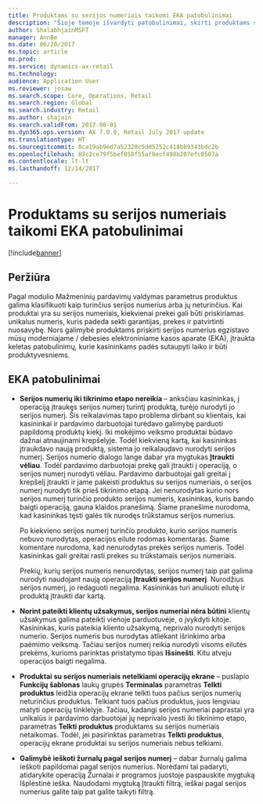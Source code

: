 ```yaml
---
title: Produktams su serijos numeriais taikomi EKA patobulinimai
description: "Šioje temoje išvardyti patobulinimai, skirti produktams su serijos numeriais, kad galėtumėte sutaupyti laiko ir būti produktyvesni."
author: ShalabhjainMSFT
manager: AnnBe
ms.date: 06/20/2017
ms.topic: article
ms.prod: 
ms.service: dynamics-ax-retail
ms.technology: 
audience: Application User
ms.reviewer: josaw
ms.search.scope: Core, Operations, Retail
ms.search.region: Global
ms.search.industry: Retail
ms.author: shajain
ms.search.validFrom: 2017-08-01
ms.dyn365.ops.version: AX 7.0.0, Retail July 2017 update
ms.translationtype: HT
ms.sourcegitcommit: 0ca19ab9ed7a52328c5dd5252c418bb9343bdc2b
ms.openlocfilehash: 83c2ce79f5bef058f55af0ecf498b207efc0507a
ms.contentlocale: lt-lt
ms.lasthandoff: 12/14/2017

---
```


# <a name="pos-improvements-for-serialized-products"></a>Produktams su serijos numeriais taikomi EKA patobulinimai

[!include[banner](includes/banner.md)]

## <a name="overview"></a>Peržiūra 
Pagal modulio Mažmeninių pardavimų valdymas parametrus produktus galima klasifikuoti kaip turinčius serijos numerius arba jų neturinčius. Kai produktai yra su serijos numeriais, kiekvienai prekei gali būti priskiriamas unikalus numeris, kuris padeda sekti garantijas, prekes ir patvirtinti nuosavybę. Nors galimybė produktams priskirti serijos numerius egzistavo mūsų moderniajame / debesies elektroniniame kasos aparate (EKA), įtraukta keletas patobulinimų, kurie kasininkams padės sutaupyti laiko ir būti produktyvesniems.  

## <a name="pos-improvements"></a>EKA patobulinimai

- **Serijos numerių iki tikrinimo etapo nereikia** – anksčiau kasininkas, į operaciją įtraukęs serijos numerį turintį produktą, turėjo nurodyti jo serijos numerį. Šis reikalavimas tapo problema dirbant su klientais, kai kasininkai ir pardavimo darbuotojai turėdavo galimybę parduoti papildomą produktų kiekį. Iki mokėjimo veiksmo produktai būdavo dažnai atnaujinami krepšelyje. Todėl kiekvieną kartą, kai kasininkas įtraukdavo naują produktą, sistema jo reikalaudavo nurodyti serijos numerį. Serijos numerio dialogo lange dabar yra mygtukas **Įtraukti vėliau**. Todėl pardavimo darbuotojai prekę gali įtraukti į operaciją, o serijos numerį nurodyti vėliau. Pardavimo darbuotojai gali greitai į krepšelį įtraukti ir jame pakeisti produktus su serijos numeriais, o serijos numerį nurodyti tik prieš tikrinimo etapą. Jei nenurodytas kurio nors serijos numerį turinčio produkto serijos numeris, kasininkas, kuris bando baigti operaciją, gauna klaidos pranešimą. Šiame pranešime nurodoma, kad kasininkas tęsti galės tik nurodęs trūkstamus serijos numerius.

    Po kiekvieno serijos numerį turinčio produkto, kurio serijos numeris nebuvo nurodytas, operacijos eilute rodomas komentaras. Šiame komentare nurodoma, kad nenurodytas prekės serijos numeris. Todėl kasininkas gali greitai rasti prekes su trūkstamais serijos numeriais.

    Prekių, kurių serijos numeris nenurodytas, serijos numerį taip pat galima nurodyti naudojant naują operaciją **Įtraukti serijos numerį**. Nurodžius serijos numerį, jo redaguoti negalima. Kasininkas turi anuliuoti eilutę ir produktą įtraukti dar kartą. 
    
- **Norint pateikti klientų užsakymus, serijos numeriai nėra būtini** klientų užsakymus galima pateikti vienoje parduotuvėje, o įvykdyti kitoje. Kasininkas, kuris pateikia kliento užsakymą, neprivalo nurodyti serijos numerio. Serijos numeris bus nurodytas atliekant išrinkimo arba paėmimo veiksmą. Tačiau serijos numerį reikia nurodyti visoms eilutės prekėms, kurioms parinktas pristatymo tipas **Išsinešti**. Kitu atveju operacijos baigti negalima.    
- **Produktai su serijos numeriais netelkiami operacijų ekrane** – puslapio **Funkcijų šablonas** laukų grupės **Terminalas** parametras **Telkti produktus** leidžia operacijų ekrane telkti tuos pačius serijos numerių neturinčius produktus. Telkiant tuos pačius produktus, juos lengviau matyti operacijų tinklelyje. Tačiau, kadangi serijos numeriai paprastai yra unikalūs ir pardavimo darbuotojai jų neprivalo įvesti iki tikrinimo etapo, parametras **Telkti produktus** produktams su serijos numeriais netaikomas. Todėl, jei pasirinktas parametras **Telkti produktus**, operacijų ekrane produktai su serijos numeriais nebus telkiami.
- **Galimybė ieškoti žurnalų pagal serijos numerį** – dabar žurnalų galima ieškoti papildomai pagal serijos numerius. Norėdami tai padaryti, atidarykite operaciją Žurnalai ir programos juostoje paspauskite mygtuką Išplėstinė ieška. Naudodami mygtuką Įtraukti filtrą, ieškai pagal serijos numerius galite taip pat galite taikyti filtrą.

